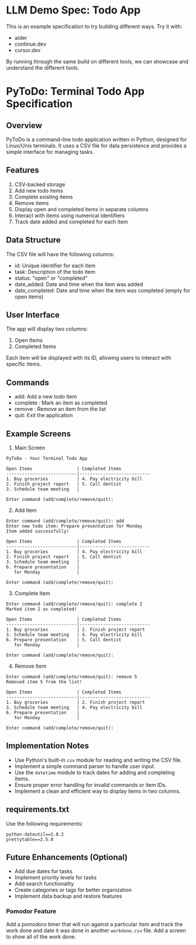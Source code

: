 # LLM Demo Spec: Todo App
This is an example specification to try building different ways.
Try it with:

- aider
- continue.dev
- cursor.dev

By running through the same build on different tools, we can showcase and understand the different tools.

# PyToDo: Terminal Todo App Specification

## Overview
PyToDo is a command-line todo application written in Python, designed for Linux/Unix terminals. It uses a CSV file for data persistence and provides a simple interface for managing tasks.

## Features
1. CSV-backed storage
2. Add new todo items
3. Complete existing items
4. Remove items
5. Display open and completed items in separate columns
6. Interact with items using numerical identifiers
7. Track date added and completed for each item

## Data Structure
The CSV file will have the following columns:
- id: Unique identifier for each item
- task: Description of the todo item
- status: "open" or "completed"
- date_added: Date and time when the item was added
- date_completed: Date and time when the item was completed (empty for open items)

## User Interface
The app will display two columns:
1. Open Items
2. Completed Items

Each item will be displayed with its ID, allowing users to interact with specific items.

## Commands
- add: Add a new todo item
- complete <id>: Mark an item as completed
- remove <id>: Remove an item from the list
- quit: Exit the application

## Example Screens

1. Main Screen
```
PyToDo - Your Terminal Todo App

Open Items                 | Completed Items
---------------------------|---------------------------
1. Buy groceries           | 4. Pay electricity bill
2. Finish project report   | 5. Call dentist
3. Schedule team meeting   |

Enter command (add/complete/remove/quit):
```

2. Add Item
```
Enter command (add/complete/remove/quit): add
Enter new todo item: Prepare presentation for Monday
Item added successfully!

Open Items                 | Completed Items
---------------------------|---------------------------
1. Buy groceries           | 4. Pay electricity bill
2. Finish project report   | 5. Call dentist
3. Schedule team meeting   |
6. Prepare presentation    |
   for Monday              |

Enter command (add/complete/remove/quit):
```

3. Complete Item
```
Enter command (add/complete/remove/quit): complete 2
Marked item 2 as completed!

Open Items                 | Completed Items
---------------------------|---------------------------
1. Buy groceries           | 2. Finish project report
3. Schedule team meeting   | 4. Pay electricity bill
6. Prepare presentation    | 5. Call dentist
   for Monday              |

Enter command (add/complete/remove/quit):
```

4. Remove Item
```
Enter command (add/complete/remove/quit): remove 5
Removed item 5 from the list!

Open Items                 | Completed Items
---------------------------|---------------------------
1. Buy groceries           | 2. Finish project report
3. Schedule team meeting   | 4. Pay electricity bill
6. Prepare presentation    |
   for Monday              |

Enter command (add/complete/remove/quit):
```

## Implementation Notes
- Use Python's built-in `csv` module for reading and writing the CSV file.
- Implement a simple command parser to handle user input.
- Use the `datetime` module to track dates for adding and completing items.
- Ensure proper error handling for invalid commands or item IDs.
- Implement a clean and efficient way to display items in two columns.

## requirements.txt
Use the following requirements:

```
python-dateutil==2.8.2
prettytable==2.5.0
```

## Future Enhancements (Optional)
- Add due dates for tasks
- Implement priority levels for tasks
- Add search functionality
- Create categories or tags for better organization
- Implement data backup and restore features

### Pomodor Feature
Add a pomodoro timer that will run against a particular item and track the work done and date it was done in another `workdone.csv` file.
Add a screen to show all of the work done.
